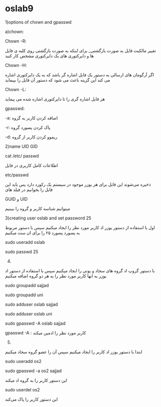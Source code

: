 # oslab9

1)options of chown and gpasswd

 a)chown:

Chown -R:

تغییر مالکیت فایل به صورت بازگشتی_ برای اینکه به صورت بازگشتی روی 
کلیه ی فایل ها و دایرکتوری های یک دایرکتوری مشخص کار کنید

Chown -H: 

اگر آرگومان های ارسالی به دستور یک فایل اشاره گر باشد که به یک دایرکتوری
اشاره می کند این گزینه باعث می شود که دستور آن فایل را بپیماید

Chown -L:

هر فایل اشاره گری را تا دایرکتوری اشاره شده می پیماید 

gpasswd:

-a: 
اضافه کردن کاربر به گروه

-r: 
پاک کردن پسورد گروه

-d:
ریموو کردن کاربر از گروه 

2)name UID GID

cat /etc/ passwd

 
 اطلاعات کامل کاربری در فایل
  
etc/passwd

ذخیره می‌شوند این فایل برای هر یوزر موجود در سیستم یک رکورد دارد
 پس باید این فایل را بخوانیم در فیلد های

GUID  و  UID

میتوانیم شناسه کاربر و گروه را ببینیم

3)creating user oslab and set password 25

اول با استفاده از دستور یوزر اد کاربر مورد نظر را ایجاد میکنیم
سپس با دستور مربوط به پسورد  پسورد ۲۵ را برای ان ست میکنیم 

sudo useradd oslab

sudo passwd 25

4)
با دستور گروپ اد گروه های سجاد و یونی را ایجاد میکنیم سپس با استفاده
از دستور اد یوزر به انها کاربر مورد نظر را به هر دو گروه اضافه میکنیم 

sudo groupadd sajjad

sudo groupadd uni

sudo adduser oslab sajjad

sudo adduser oslab uni

sudo gpasswd -A oslab sajjad

gpasswd -A :
کاربر مورد نظر را ادمین میکند

5)
ابتدا با دستور یوزر اد کاربر را ایجاد میکنیم سپس آن را عضو گروه سجاد 
میکنیم  

sudo useradd os2

sudo gpasswd -a os2 sajjad

این دستور کاربر را به گروه اد میکند

sudo userdel os2

این دستور کاربر را پاک می‌کند 



